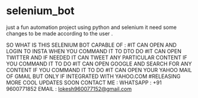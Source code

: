 # selenium_bot
just a fun automation project using python and selenium
it need some changes to be made according to the user . 

SO WHAT IS THIS SELENIUM BOT CAPABLE OF :
#IT CAN OPEN AND LOGIN TO INSTA WHEN YOU COMMAND IT TO DTO DO 
#IT CAN OPEN TWITTER AND IF NEEDED IT CAN TWEET ANY PARTICULAR CONTENT IF YOU COMMAND IT TO DO 
#IT CAN OPEN GOOGLE AND SEARCH FOR ANY CONTENT IF YOU COMMAND IT TO DO 
#IT CAN OPEN YOUR YAHOO MAIL OF GMAIL BUT ONLY IF INTEGRATED WITH YAHOO.COM
#RELEASING MORE COOL UPDATES SOON
CONTACT ME : 
WHATSAPP : +91 9600771852 
EMAIL : lokesh960077152@gmail.com
